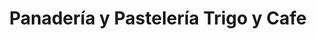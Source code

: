 ---
title: "Panadería y Pastelería Trigo y Cafe"
url: /castilla-la-nueva/panaderia-y-pasteleria-trigo-y-cafe/
shop: Bäckerei
---